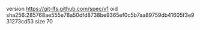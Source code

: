 version https://git-lfs.github.com/spec/v1
oid sha256:285768ae555e78a50dfd8738be9365ef0c5b7aa89759db41605f3e931273cd53
size 70
